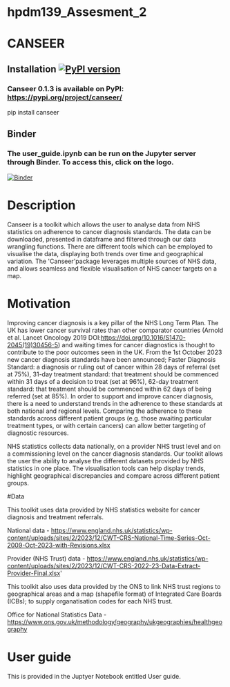 # hpdm139_Assesment_2
# CANSEER 

## Installation [![PyPI version](https://badge.fury.io/py/canseer.svg)](https://badge.fury.io/py/canseer)
### Canseer 0.1.3 is available on PyPI: https://pypi.org/project/canseer/
pip install canseer

## Binder
### The user_guide.ipynb can be run on the Jupyter server through Binder. To access this, click on the logo.
[![Binder](https://mybinder.org/badge_logo.svg)](https://mybinder.org/v2/gh/ploginovic/hpdm139_A2.git/HEAD)



# Description 
Canseer is a toolkit which allows the user to analyse data from NHS statistics on adherence to cancer diagnosis standards. The data can be downloaded, presented in dataframe and filtered through our data wrangling functions. There are different tools which can be employed to visualise the data, displaying both trends over time and geographical variation.
The 'Canseer'package leverages multiple sources of NHS data, and allows seamless and flexible visualisation of NHS cancer targets on a map.

# Motivation 

Improving cancer diagnosis is a key pillar of the NHS Long Term Plan. The UK has lower cancer survival rates than other comparator countries (Arnold et al. Lancet Oncology 2019 DOI:https://doi.org/10.1016/S1470-2045(19)30456-5) and waiting times for cancer diagnostics is thought to contribute to the poor outcomes seen in the UK. From the 1st October 2023 new cancer diagnosis standards have been announced; Faster Diagnosis Standard: a diagnosis or ruling out of cancer within 28 days of referral (set at 75%), 31-day treatment standard: that treatment should be commenced within 31 days of a decision to treat (set at 96%), 62-day treatment standard: that treatment should be commenced within 62 days of being referred (set at 85%). In order to support and improve cancer diagnosis, there is a need to understand trends in the adherence to these standards at both national and regional levels. Comparing the adherence to these standards across different patient groups (e.g. those awaiting particular treatment types, or with certain cancers) can allow better targeting of diagnostic resources.


NHS statistics collects data nationally, on a provider NHS trust level and on a commissioning level on the cancer diagnosis standards. Our toolkit allows the user the ability to analyse the different datasets provided by NHS statistics in one place. The visualisation tools can help display trends, highlight geographical discrepancies and compare across different patient groups.


#Data

This toolkit uses data provided by NHS statistics website for cancer diagnosis and treatment referrals.

National data - https://www.england.nhs.uk/statistics/wp-content/uploads/sites/2/2023/12/CWT-CRS-National-Time-Series-Oct-2009-Oct-2023-with-Revisions.xlsx

Provider (NHS Trust) data - https://www.england.nhs.uk/statistics/wp-content/uploads/sites/2/2023/12/CWT-CRS-2022-23-Data-Extract-Provider-Final.xlsx'

This toolkit also uses data provided by the ONS to link NHS trust regions to geographical areas and a map (shapefile format) of Integrated Care Boards (ICBs); to supply organatisation codes for each NHS trust.

Office for National Statistics Data - https://www.ons.gov.uk/methodology/geography/ukgeographies/healthgeography
 

# User guide 

This is provided in the Juptyer Notebook entitled User guide.


 
